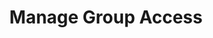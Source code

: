 ---
sidebar_position: 2
title: "Manage Group Access"
sidebar_label: "Manage Group Access"
description: "Control group-based access in Alpine Linux environments - configure group permissions, manage group memberships, implement group policies, and organize access control."
keywords:
  - "alpine group access"
  - "group permissions"
  - "group memberships"
  - "group policies"
  - "group-based access"
tags:
  - alpine
  - group-access
  - group-permissions
  - group-policies
  - access-control
slug: /linux/alpine/security/access-control/manage-group-access
---